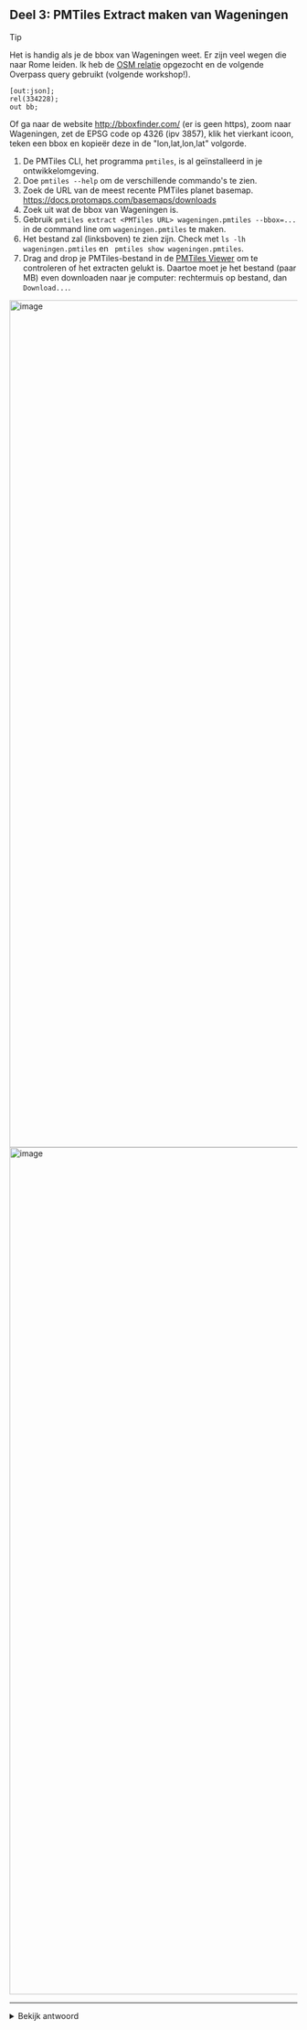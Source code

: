 ## Deel 3: PMTiles Extract maken van Wageningen

> [!TIP]
> Het is handig als je de bbox van Wageningen weet. Er zijn veel wegen die naar Rome leiden. Ik heb de [OSM relatie](https://www.openstreetmap.org/relation/418758) opgezocht en de volgende Overpass query gebruikt (volgende workshop!).
> ```
> [out:json];
> rel(334228);
> out bb;
> ```
>
> Of ga naar de website http://bboxfinder.com/ (er is geen https), zoom naar Wageningen, zet de EPSG code op 4326 (ipv 3857), klik het vierkant icoon, teken een bbox
> en kopieër deze in de "lon,lat,lon,lat" volgorde.
>
1. De PMTiles CLI, het programma `pmtiles`, is al geïnstalleerd in je ontwikkelomgeving.
2. Doe `pmtiles --help` om de verschillende commando's te zien.
3. Zoek de URL van de meest recente PMTiles planet basemap. https://docs.protomaps.com/basemaps/downloads
4. Zoek uit wat de bbox van Wageningen is. 
5. Gebruik `pmtiles extract <PMTiles URL> wageningen.pmtiles --bbox=...` in de command line om `wageningen.pmtiles` te maken.
6. Het bestand zal (linksboven) te zien zijn. Check met `ls -lh wageningen.pmtiles` en ` pmtiles show wageningen.pmtiles`.
7. Drag and drop je PMTiles-bestand in de [PMTiles Viewer](https://pmtiles.io/) om te controleren of het extracten gelukt is. Daartoe moet je het bestand (paar MB) even downloaden naar je computer: rechtermuis op bestand, dan `Download...`.

<img width="1483" alt="image" src="https://github.com/user-attachments/assets/47b1667a-bb28-48bf-8b01-e99a9c2cc1d8#gh-light-mode-only" />

<img width="1483" alt="image" src="https://github.com/user-attachments/assets/a6e697c7-038f-4840-98f2-936c27f7faad#gh-dark-mode-only" />

---

<details>
  <summary>Bekijk antwoord</summary>

```
  "bounds": {
    "minlat": 51.9364055,
    "minlon": 5.6058239,
    "maxlat": 52.0007083,
    "maxlon": 5.7243627
  },
```

```
pmtiles extract https://build.protomaps.com/20250629.pmtiles wageningen.pmtiles --minzoom=10 --maxzoom=16 --bbox=5.6058239,51.9364055,5.7243627,52.0007083
```
</details>
